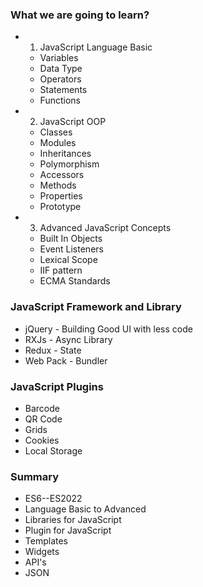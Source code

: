 ### What we are going to learn?
- 1. JavaScript Language Basic
    -  Variables
    -  Data Type
    - Operators
    - Statements
    - Functions
- 2.  JavaScript OOP
   -  Classes
   -  Modules
   -  Inheritances
   -  Polymorphism
   -  Accessors
   -  Methods
   -  Properties
   -  Prototype
- 3. Advanced JavaScript Concepts
   - Built In Objects
   - Event Listeners
   - Lexical Scope
   - IIF pattern
   - ECMA Standards

### JavaScript Framework and Library
- jQuery - Building Good UI with less code
- RXJs - Async Library
- Redux - State
- Web Pack - Bundler

### JavaScript Plugins
- Barcode
- QR Code
- Grids
- Cookies
- Local Storage

### Summary
- ES6--ES2022
- Language Basic to Advanced
- Libraries for JavaScript
- Plugin for JavaScript
- Templates
- Widgets
- API's
- JSON
